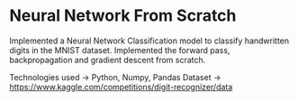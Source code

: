 # Neural Network From Scratch 

Implemented a Neural Network Classification model to classify handwritten digits in the MNIST dataset. Implemented the forward pass, backpropagation and gradient descent from scratch.


Technologies used -> Python, Numpy, Pandas
Dataset -> https://www.kaggle.com/competitions/digit-recognizer/data
